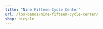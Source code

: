 ```yaml
---
title: "Nine Fifteen Cycle Center"
url: /los-banos/nine-fifteen-cycle-center/
shop: bicycle
---
```

